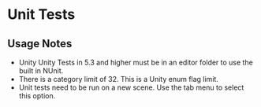 Unit Tests
==========

Usage Notes
----------

* Unity Unity Tests in 5.3 and higher must be in an editor folder to use the built in NUnit.
* There is a category limit of 32. This is a Unity enum flag limit.
* Unit tests need to be run on a new scene.  Use the tab menu to select this option.
